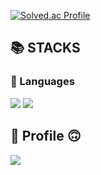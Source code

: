 [![Solved.ac Profile](http://mazassumnida.wtf/api/v2/generate_badge?boj=darkard37)](https://solved.ac/darkard37/)

## 📚 STACKS 

### :book: Languages

<img src="https://img.shields.io/badge/Python-3776AB?style=square&amp;logo=Python&amp;logoColor=white"/> <img src="https://img.shields.io/badge/C++-4479A1?style=square&amp;logo=C%2B%2B&amp;logoColor=white"/>

## 🥰 Profile 🙃

[<img src="https://img.shields.io/badge/Gmail-EA4335?style=for-the-badge&logo=Gmail&logoColor=white"/>](mailto:darkard37@gmail.com)

